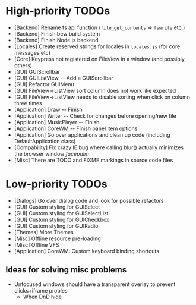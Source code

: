 
# High-priority TODOs
* [Backend] Rename fs api function (`file_get_contents` => `fswrite` etc.)
* [Backend] Finish bew build system
* [Backend] Finish Node.js backend
* [Locales] Create reserved strings for locales in `locales.js` (for core messages etc)
* [Core] Keypress not registered on FileView in a window (and possibly others)
* [GUI] GUIScrollbar
* [GUI] GUIListView -- Add a GUIScrollbar
* [GUI] Refactor GUIMenu
* [GUI] FileView->ListView sort column does not work like expected
* [GUI] FileView->ListView needs to disable sorting when click on column three times
* [Application] Draw -- Finish
* [Application] Writer -- Check for changes before opening/new file
* [Application] MusicPlayer -- Finish
* [Application] CoreWM -- Finish panel item options
* [Application] Go over applications and clean up code (including DefaultApplication class)
* [Compability] Fix crazy IE bug where calling blur() actually minimizes the browser window *facepalm*
* [Misc] There are TODO and FIXME markings in source code files

# Low-priority TODOs
* [Dialogs] Go over dialog code and look for possible refactors
* [GUI] Custom styling for GUISelect
* [GUI] Custom styling for GUISelectList
* [GUI] Custom styling for GUICheckbox
* [GUI] Custom styling for GUIRadio
* [Themes] More Themes
* [Misc] Offline resource pre-loading
* [Misc] Offline VFS
* [Application] CoreWM: Custom keyboard binding shortcuts

## Ideas for solving misc problems
* Unfocused windows should have a transparent overlay to prevent clicks+iframe probles
  * When DnD hide
